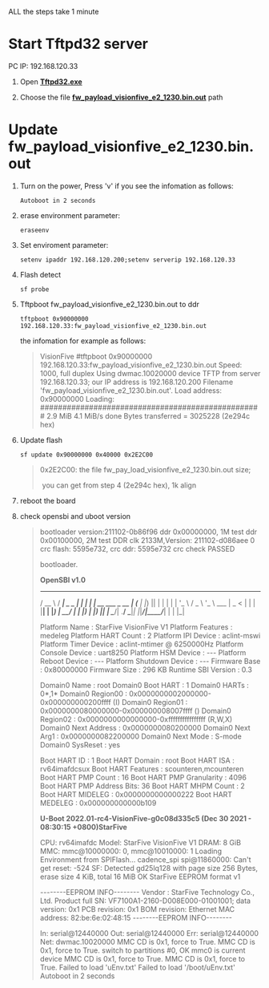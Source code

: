 ALL the steps take 1 minute

# Start Tftpd32 server

PC IP: 192.168.120.33

1. Open **[Tftpd32.exe](https://github.com/jianlonghuang/docs/blob/master/source/visionfive_v1_test/tools/tftpd32.exe)**

2. Choose the file **[fw_payload_visionfive_e2_1230.bin.out](https://github.com/jianlonghuang/docs/blob/master/source/visionfive_v1_test/tools/fw_payload_visionfive_e2_1230.bin.out)** path 

   

# Update fw_payload_visionfive_e2_1230.bin.out

1. Turn on the power, Press 'v' if you see the infomation as follows:

   `Autoboot in 2 seconds`

2. erase environment parameter:

   `eraseenv`

2. Set enviroment parameter:

   `setenv ipaddr 192.168.120.200;setenv serverip 192.168.120.33`

3. Flash detect

   `sf probe`

4. Tftpboot fw_payload_visionfive_e2_1230.bin.out to ddr

   `tftpboot 0x90000000 192.168.120.33:fw_payload_visionfive_e2_1230.bin.out`

   the infomation for example as follows:

   > VisionFive #tftpboot 0x90000000 192.168.120.33:fw_payload_visionfive_e2_1230.bin.out
   > Speed: 1000, full duplex
   > Using dwmac.10020000 device
   > TFTP from server 192.168.120.33; our IP address is 192.168.120.200
   > Filename 'fw_payload_visionfive_e2_1230.bin.out'.
   > Load address: 0x90000000
   > Loading: ##################################################  2.9 MiB
   >          4.1 MiB/s
   > done
   > Bytes transferred = 3025228 (2e294c hex)

5. Update flash

   `sf update 0x90000000 0x40000 0x2E2C00`

   > 0x2E2C00: the file fw_pay_load_visionfive_e2_1230.bin.out size; 
   >
   > ​					you can get from step 4 (2e294c hex), 1k align

6. reboot the board

6. check opensbi and uboot version

   > bootloader version:211102-0b86f96
   > ddr 0x00000000, 1M test
   > ddr 0x00100000, 2M test
   > DDR clk 2133M,Version: 211102-d086aee
   > 0 crc flash: 5595e732, crc ddr: 5595e732
   > crc check PASSED
   >
   > bootloader.
   >
   > **OpenSBI v1.0**
   >
   > ____                    _____ ____ _____
   >   / __ \                  / ____|  _ \_   _|
   >  | |  | |_ __   ___ _ __ | (___ | |_) || |
   >  | |  | | '_ \ / _ \ '_ \ \___ \|  _ < | |
   >  | |__| | |_) |  __/ | | |____) | |_) || |_
   >   \____/| .__/ \___|_| |_|_____/|____/_____|
   >         | |
   >         |_|
   >
   > Platform Name             : StarFive VisionFive V1
   > Platform Features         : medeleg
   > Platform HART Count       : 2
   > Platform IPI Device       : aclint-mswi
   > Platform Timer Device     : aclint-mtimer @ 6250000Hz
   > Platform Console Device   : uart8250
   > Platform HSM Device       : ---
   > Platform Reboot Device    : ---
   > Platform Shutdown Device  : ---
   > Firmware Base             : 0x80000000
   > Firmware Size             : 296 KB
   > Runtime SBI Version       : 0.3
   >
   > Domain0 Name              : root
   > Domain0 Boot HART         : 1
   > Domain0 HARTs             : 0*,1*
   > Domain0 Region00          : 0x0000000002000000-0x000000000200ffff (I)
   > Domain0 Region01          : 0x0000000080000000-0x000000008007ffff ()
   > Domain0 Region02          : 0x0000000000000000-0xffffffffffffffff (R,W,X)
   > Domain0 Next Address      : 0x0000000080200000
   > Domain0 Next Arg1         : 0x0000000082200000
   > Domain0 Next Mode         : S-mode
   > Domain0 SysReset          : yes
   >
   > Boot HART ID              : 1
   > Boot HART Domain          : root
   > Boot HART ISA             : rv64imafdcsux
   > Boot HART Features        : scounteren,mcounteren
   > Boot HART PMP Count       : 16
   > Boot HART PMP Granularity : 4096
   > Boot HART PMP Address Bits: 36
   > Boot HART MHPM Count      : 2
   > Boot HART MIDELEG         : 0x0000000000000222
   > Boot HART MEDELEG         : 0x000000000000b109
   >
   > **U-Boot 2022.01-rc4-VisionFive-g0c08d335c5 (Dec 30 2021 - 08:30:15 +0800)StarFive**
   >
   > CPU:   rv64imafdc
   > Model: StarFive VisionFive V1
   > DRAM:  8 GiB
   > MMC:   mmc@10000000: 0, mmc@10010000: 1
   > Loading Environment from SPIFlash... cadence_spi spi@11860000: Can't get reset: -524
   > SF: Detected gd25lq128 with page size 256 Bytes, erase size 4 KiB, total 16 MiB
   > OK
   > StarFive EEPROM format v1
   >
   > --------EEPROM INFO--------
   > Vendor : StarFive Technology Co., Ltd.
   > Product full SN: VF7100A1-2160-D008E000-01001001;
   > data version: 0x1
   > PCB revision: 0x1
   > BOM revision: 
   > Ethernet MAC address: 82:be:6e:02:48:15
   > --------EEPROM INFO--------
   >
   > In:    serial@12440000
   > Out:   serial@12440000
   > Err:   serial@12440000
   > Net:   dwmac.10020000
   > MMC CD is 0x1, force to True.
   > MMC CD is 0x1, force to True.
   > switch to partitions #0, OK
   > mmc0 is current device
   > MMC CD is 0x1, force to True.
   > MMC CD is 0x1, force to True.
   > Failed to load 'uEnv.txt'
   > Failed to load '/boot/uEnv.txt'
   > Autoboot in 2 seconds
   
   





